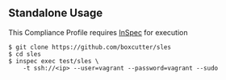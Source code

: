 ## Standalone Usage

This Compliance Profile requires [InSpec](https://downloads.chef.io/inspec) for execution

```
$ git clone https://github.com/boxcutter/sles
$ cd sles
$ inspec exec test/sles \
    -t ssh://<ip> --user=vagrant --password=vagrant --sudo
```
